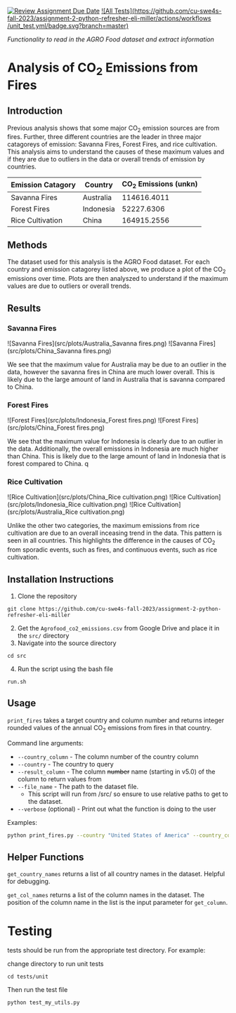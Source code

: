 [![Review Assignment Due Date](https://classroom.github.com/assets/deadline-readme-button-24ddc0f5d75046c5622901739e7c5dd533143b0c8e959d652212380cedb1ea36.svg)](https://classroom.github.com/a/oQi7O4AA)
[![All Tests](https://github.com/cu-swe4s-fall-2023/assignment-2-python-refresher-eli-miller/actions/workflows
/unit_test.yml/badge.svg?branch=master)](https://github.com/cu-swe4s-fall-2023/assignment-2-python-refresher-eli-miller/actions/workflows/unit_test.yml)

_Functionality to read in the AGRO Food dataset and extract information_

# Analysis of CO<sub>2</sub> Emissions from Fires
## Introduction

Previous analysis shows that some major CO<sub>2</sub> emission sources are from fires. Further, three different
countries are the leader in three major catagoreys of emission: Savanna Fires, Forest Fires, and rice cultivation.
This analysis aims to understand the causes of these maximum values and if they are due to outliers in the data or
overall trends of emission by countries.

 Emission Catagory | Country   | CO<sub>2</sub> Emissions (unkn) 
-------------------|-----------|---------------------------------
 Savanna Fires     | Australia | 114616.4011                     
 Forest Fires      | Indonesia | 52227.6306                      
 Rice Cultivation  | China     | 164915.2556                     

## Methods

The dataset used for this analysis is the AGRO Food dataset. For each country and emission catagorey listed above,
we produce a plot of the CO<sub>2</sub> emissions over time. Plots are then analyszed to understand if the maximum
values are due to outliers or overall trends.

## Results

### Savanna Fires

![Savanna Fires](src/plots/Australia_Savanna fires.png)
![Savanna Fires](src/plots/China_Savanna fires.png)

We see that the maximum value for Australia may be due to an outlier in the data, however the savanna fires in China
are much lower overall. This is likely due to the large amount of land in Australia that is savanna compared to China.

### Forest Fires

![Forest Fires](src/plots/Indonesia_Forest fires.png)
![Forest Fires](src/plots/China_Forest fires.png)

We see that the maximum value for Indonesia is clearly due to an outlier in the data. Additionally, the overall
emissions in Indonesia are much higher than China. This is likely due to the large amount of land in Indonesia that
is forest compared to China.
q
### Rice Cultivation

![Rice Cultivation](src/plots/China_Rice cultivation.png)
![Rice Cultivation](src/plots/Indonesia_Rice cultivation.png)
![Rice Cultivation](src/plots/Australia_Rice cultivation.png)

Unlike the other two categories, the maximum emissions from rice cultivation are due to an overall inceasing trend
in the data. This pattern is seen in all countries. This highlights the difference in the causes of CO<sub>2</sub>
from sporadic events, such as fires, and continuous events, such as rice cultivation.

## Installation Instructions

1. Clone the repository

```git clone https://github.com/cu-swe4s-fall-2023/assignment-2-python-refresher-eli-miller```

2. Get the `Agrofood_co2_emissions.csv` from Google Drive and place it in the `src/` directory
3. Navigate into the source directory

```cd src```

4. Run the script using the bash file

```run.sh```

## Usage

`print_fires` takes a target country and column number and returns integer rounded values of the annual
CO<sub>2</sub> emissions from fires in that country.

Command line arguments:

* `--country_column`  - The column number of the country column
* `--country` - The country to query
* `--result_column` - The column ~~number~~ name (starting in v5.0) of the column to return values from
* `--file_name` - The path to the dataset file.
    * This script will run from /src/ so ensure to use relative paths to get to the dataset.
* `--verbose` (optional) - Print out what the function is doing to the user

Examples:

```bash
python print_fires.py --country "United States of America" --country_column 0 --result_column 3
```

## Helper Functions

`get_country_names` returns a list of all country names in the dataset. Helpful for debugging.

`get_col_names` returns a list of the column names in the dataset. The position of the column name in the list is
the input parameter for `get_column`.

# Testing

tests should be run from the appropriate test directory. For example:

change directory to run unit tests

```cd tests/unit```

Then run the test file

```python test_my_utils.py```



